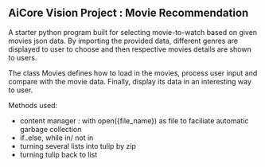 AiCore Vision Project : Movie Recommendation
------------------------------------------------

A starter python program built for selecting movie-to-watch based on given movies json data.
By importing the provided data, different genres are displayed to user to choose and then respective movies details are shown to users.

The class Movies defines how to load in the movies, process user input and compare with the movie data.
Finally, display its data in an interesting way to user.

Methods used:
- content manager : with open({file_name}) as file to faciliate automatic garbage collection 
- if..else, while in/ not in
- turning several lists into tulip by zip
- turning tulip back to list
